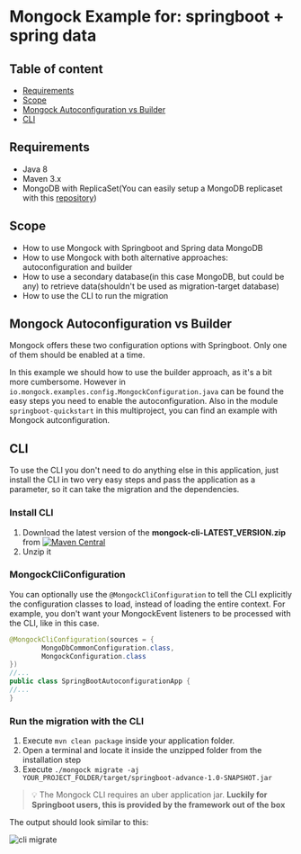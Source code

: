 # Mongock Example for: springboot + spring data

## Table of content
- [Requirements](#requirements)
- [Scope](#scope)
- [Mongock Autoconfiguration vs Builder](#mongock-autoconfiguration-vs-builder)
- [CLI](#cli)


## Requirements
- Java 8
- Maven 3.x
- MongoDB with ReplicaSet(You can easily setup a MongoDB replicaset with this [repository](https://github.com/mongock/mongodb-replset-deployment-docker))

## Scope
- How to use Mongock with Springboot and Spring data MongoDB
- How to use Mongock with both alternative approaches: autoconfiguration and builder
- How to use a secondary database(in this case MongoDB, but could be any) to retrieve data(shouldn't be used as migration-target database)
- How to use the CLI to run the migration

## Mongock Autoconfiguration vs Builder
Mongock offers these two configuration options with Springboot. Only one of them should be enabled at a time.

In this example we should how to use the builder approach, as it's a bit more cumbersome. However in `io.mongock.examples.config.MongockConfiguration.java` can be found the easy steps you need to enable the autoconfiguration.
Also in the module `springboot-quickstart` in this multiproject, you can find an example with Mongock autconfiguration.

## CLI
<!--  Remove this section with just the documentation link: https://docs.mongock.io/cli-->
To use the CLI you don't need to do anything else in this application, just install the CLI in two very easy steps and pass the application as a parameter, so it can take the migration and the dependencies.

### Install CLI
1. Download the latest version of the **mongock-cli-LATEST_VERSION.zip** from [![Maven Central](https://maven-badges.herokuapp.com/maven-central/io.mongock/mongock-cli/badge.png)](https://repo.maven.apache.org/maven2/io/mongock/mongock-cli/)
2. Unzip it

### MongockCliConfiguration
You can optionally use the `@MongockCliConfiguration` to tell the CLI explicitly the configuration classes to load, instead of loading the entire context. For example, you don't want your MongockEvent listeners to be processed with the CLI, like in this case.

```java
@MongockCliConfiguration(sources = {
        MongoDbCommonConfiguration.class,
        MongockConfiguration.class
})
//...
public class SpringBootAutoconfigurationApp {
//...
}
```

### Run the migration with the CLI

1. Execute `mvn clean package` inside your application folder.
2. Open a terminal and locate it inside the unzipped folder from the installation step
3. Execute `./mongock migrate -aj YOUR_PROJECT_FOLDER/target/springboot-advance-1.0-SNAPSHOT.jar`

> :bulb: The Mongock CLI requires an uber application jar. **Luckily for Springboot users, this is provided by the framework out of the box**


The output should look similar to this:

![cli migrate](./images/cli-migrate.png)


